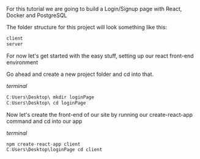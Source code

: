 For this tutorial we are going to build a Login/Signup page with React, Docker and PostgreSQL

The folder structure for this project will look something like this:

```javascript
client
server
```

For now let's get started with the easy stuff, setting up our react front-end environment

Go ahead and create a new project folder and cd into that.

*terminal*
```javascript
C:Users\Desktop\ mkdir loginPage
C:Users\Desktop\ cd loginPage
```

Now let's create the front-end of our site by running our create-react-app command and cd into our app

*terminal*
```javascript
npm create-react-app client
C:Users\Desktop\loginPage cd client
```


